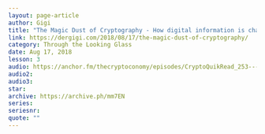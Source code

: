 ```yaml
---
layout: page-article
author: Gigi
title: "The Magic Dust of Cryptography - How digital information is changing our society"
link: https://dergigi.com/2018/08/17/the-magic-dust-of-cryptography/
category: Through the Looking Glass
date: Aug 17, 2018
lesson: 3
audio: https://anchor.fm/thecryptoconomy/episodes/CryptoQuikRead_253---The-Magic-Dust-of-Cryptography-dergigi-e45u7u/a-ag7dbv
audio2: 
audio3: 
star: 
archive: https://archive.ph/mm7EN
series: 
seriesnr: 
quote: ""
---
```

